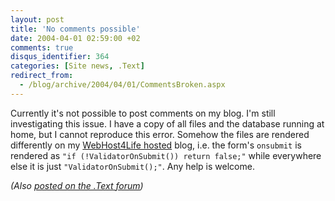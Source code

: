 ```yaml
---
layout: post
title: 'No comments possible'
date: 2004-04-01 02:59:00 +02
comments: true
disqus_identifier: 364
categories: [Site news, .Text]
redirect_from:
  - /blog/archive/2004/04/01/CommentsBroken.aspx
---
```


Currently it's not possible to post comments on my blog. I'm still investigating this issue. I have a copy of all files and the database running at home, but I cannot reproduce this error. Somehow the files are rendered differently on my [WebHost4Life hosted](http://www.webhost4life.com/default.asp?refid=Thoemmi) blog, i.e. the form's `onsubmit` is rendered as `"if (!ValidatorOnSubmit()) return false;"` while everywhere else it is just `"ValidatorOnSubmit();"`. Any help is welcome.

*(Also [posted on the .Text forum](http://www.asp.net/Forums/ShowPost.aspx?tabindex=1&PostID=522467))*

